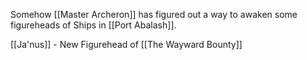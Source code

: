 
Somehow [[Master Archeron]] has figured out a way to awaken some figureheads of Ships in [[Port Abalash]].

[[Ja'nus]] - New Figurehead of [[The Wayward Bounty]]
